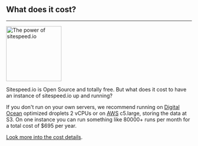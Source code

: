 ## What does it cost?
* * *

[<img src="{{site.baseurl}}/img/public.png" class="pull-left img-big" alt="The power of sitespeed.io" width="150" height="150" alt="sitespeed.io Public Enemy logo">]({{site.baseurl}}/documentation/sitespeed.io/performance-dashboard/#cost)

Sitespeed.io is Open Source and totally free. But what does it cost to have an instance of sitespeed.io up and running?

If you don't run on your own servers, we recommend running on [Digital Ocean](https://www.digitalocean.com/) optimized droplets 2 vCPUs or on [AWS](https://aws.amazon.com/) c5.large, storing the data at S3. On one instance you can run something like 80000+ runs per month for a total cost of $695 per year.

[Look more into the cost details]({{site.baseurl}}/documentation/sitespeed.io/performance-dashboard/#cost).
